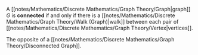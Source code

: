 A [[notes/Mathematics/Discrete Mathematics/Graph Theory/Graph|graph]] $G$ is **connected** if and only if there is a [[notes/Mathematics/Discrete Mathematics/Graph Theory/Walk (Graph)|walk]] between each pair of [[notes/Mathematics/Discrete Mathematics/Graph Theory/Vertex|vertices]].

The opposite of a [[notes/Mathematics/Discrete Mathematics/Graph Theory/Disconnected Graph]].